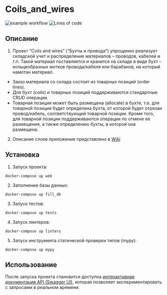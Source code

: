 # Coils_and_wires

![example workflow](https://github.com/e-katkov/Coils_and_wires/actions/workflows/checks.yml/badge.svg)
![Lines of code](https://img.shields.io/tokei/lines/github/e-katkov/Coils_and_wires)

## Описание
1. Проект “Coils and wires” (“Бухты и провода”) упрощенно реализует складской учет и распределение материалов – проводов, кабелей и т.п. Такой материал поставляется и хранится на складе в виде бухт – кольцеобразных мотков провода/кабеля или барабанов, на который намотан материал.
- Заказ материала со склада состоит из товарных позиций (order lines).
- Для бухт (coils) и товарных позиций поддерживаются стандартные CRUD операции.
- Товарная позиция может быть размещена (allocate) в бухте, т.е. для товарной позиции будет определена бухта, от которой будет отрезан провод/кабель, соответствующий товарной позиции. Кроме того, для товарной позиции поддерживаются операции по отмене ее размещения, а также определению бухты, в которой она размещена.

2. Описание слоев приложения представлено в [Wiki](https://github.com/e-katkov/Coils_and_wires/wiki)

## Установка
1. Запуск проекта:
~~~
docker-compose up web
~~~
2. Заполнение базы данных:
~~~
docker-compose up fill_db
~~~
3. Запуск тестов:
~~~
docker-compose up tests
~~~
4. Запуск линтеров:
~~~
docker-compose up linters
~~~
5. Запуск инструмента статической проверки типов (mypy):
~~~
docker-compose up mypy
~~~

## Использование
После запуска проекта становится доступна 
[интерактивная документация API (Swagger UI)](http://127.0.0.1:8000/v1/schema/swagger-ui/ ), 
которая позволяет экспериментировать с запросами в реальном времени. 
